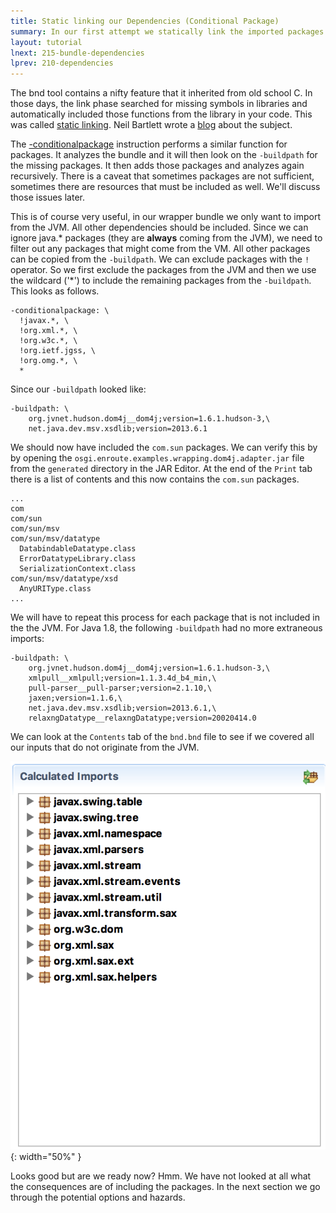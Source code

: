 ```yaml
---
title: Static linking our Dependencies (Conditional Package) 
summary: In our first attempt we statically link the imported packages recursively
layout: tutorial
lnext: 215-bundle-dependencies
lprev: 210-dependencies
---
```


The bnd tool contains a nifty feature that it inherited from old school C. In those days, the link phase searched for missing symbols in libraries and automatically included those functions from the library in your code. This was called [static linking](https://kb.iu.edu/d/akqn). Neil Bartlett wrote a [blog] about the subject.

The [-conditionalpackage] instruction performs a similar function for packages. It analyzes the bundle and it will then look on the `-buildpath` for the missing packages. It then adds those packages and analyzes again recursively. There is a caveat that sometimes packages are not sufficient, sometimes there are resources that must be included as well. We'll discuss those issues later.

This is of course very useful, in our wrapper bundle we only want to import from the JVM. All other dependencies should be included. Since we can ignore java.\* packages (they are **always** coming from the JVM), we need to filter out any packages that might come from the VM. All other packages can be copied from the `-buildpath`. We can exclude packages with the `!` operator. So we first exclude the packages from the JVM and then we use the wildcard ('*') to include the remaining packages from the `-buildpath`. This looks as follows.

	-conditionalpackage: \
	  !javax.*, \
	  !org.xml.*, \ 
	  !org.w3c.*, \
	  !org.ietf.jgss, \
	  !org.omg.*, \
	  *

Since our `-buildpath` looked like:

	-buildpath: \
		org.jvnet.hudson.dom4j__dom4j;version=1.6.1.hudson-3,\
		net.java.dev.msv.xsdlib;version=2013.6.1

We should now have included the `com.sun` packages. We can verify this by  by opening the `osgi.enroute.examples.wrapping.dom4j.adapter.jar` file from the `generated` directory in the JAR Editor. At the end of the `Print` tab there is a list of contents and this now contains the `com.sun` packages.

	...
	com
	com/sun
	com/sun/msv
	com/sun/msv/datatype
	  DatabindableDatatype.class
	  ErrorDatatypeLibrary.class
	  SerializationContext.class
	com/sun/msv/datatype/xsd
	  AnyURIType.class
	...


We will have to repeat this process for each package that is not included in the the JVM. For Java 1.8, the following `-buildpath` had no more extraneous imports:

	-buildpath: \
		org.jvnet.hudson.dom4j__dom4j;version=1.6.1.hudson-3,\
		xmlpull__xmlpull;version=1.1.3.4d_b4_min,\
		pull-parser__pull-parser;version=2.1.10,\
		jaxen;version=1.1.6,\
		net.java.dev.msv.xsdlib;version=2013.6.1,\
		relaxngDatatype__relaxngDatatype;version=20020414.0

We can look at the `Contents` tab of the `bnd.bnd` file to see if we covered all our inputs that do not originate from the JVM.

![JPM4J p:com.sun.msv.datatype](img/imports-clean.png){: width="50%" }

Looks good but are we ready now? Hmm. We have not looked at all what the consequences are of including the packages. In the next section we go through the potential options and hazards.
 
[DOM4J]: http://jpm4j.org/#!/p/org.jdom/jdom
[JPM4J]: http://jpm4j.org/
[-conditionalpackage]: http://bnd.bndtools.org/instructions/conditionalpackage.html
[blog]: http://njbartlett.name/2014/05/26/static-linking.html
[133 Service Loader Mediator Specification]: http://blog.osgi.org/2013/02/javautilserviceloader-in-osgi.html
[semanticaly versioned]: http://bnd.bndtools.org/chapters/170-versioning.html 
[135.3 osgi.contract Namespace]: http://blog.osgi.org/2013/08/osgi-contracts-wonkish.html
[BSD style license]: http://dom4j.sourceforge.net/dom4j-1.6.1/license.html
[supernodes of small worlds]: https://en.wikipedia.org/wiki/Small-world_network
[OSGiSemVer]: https://www.osgi.org/wp-content/uploads/SemanticVersioning.pdf
[osgi.enroute.examples.wrapping.dom4j.adapter]: https://github.com/osgi/osgi.enroute.examples/osgi.enroute.examples.wrapping.dom4j.adapter